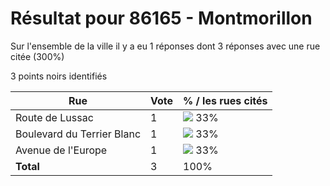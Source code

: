 # Résultat pour 86165 - Montmorillon

Sur l'ensemble de la ville il y a eu 1 réponses dont 3 réponses avec une rue citée (300%)

3 points noirs identifiés

| Rue | Vote | % / les rues cités|
|-----|------|-------------------|
| Route de Lussac | 1 | <img src="../../img/bar_33.gif" />&nbsp;33%|
| Boulevard du Terrier Blanc | 1 | <img src="../../img/bar_33.gif" />&nbsp;33%|
| Avenue de l'Europe | 1 | <img src="../../img/bar_33.gif" />&nbsp;33%|
| **Total** | 3 | 100%|
